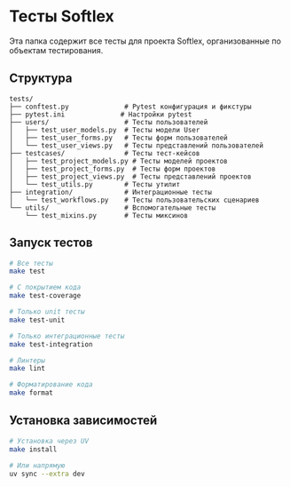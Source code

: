 # Тесты Softlex

Эта папка содержит все тесты для проекта Softlex, организованные по объектам тестирования.

## Структура

```
tests/
├── conftest.py              # Pytest конфигурация и фикстуры
├── pytest.ini              # Настройки pytest
├── users/                   # Тесты пользователей
│   ├── test_user_models.py  # Тесты модели User
│   ├── test_user_forms.py   # Тесты форм пользователей
│   └── test_user_views.py   # Тесты представлений пользователей
├── testcases/               # Тесты тест-кейсов
│   ├── test_project_models.py # Тесты моделей проектов
│   ├── test_project_forms.py  # Тесты форм проектов
│   ├── test_project_views.py  # Тесты представлений проектов
│   └── test_utils.py        # Тесты утилит
├── integration/             # Интеграционные тесты
│   └── test_workflows.py    # Тесты пользовательских сценариев
└── utils/                   # Вспомогательные тесты
    └── test_mixins.py       # Тесты миксинов
```

## Запуск тестов

```bash
# Все тесты
make test

# С покрытием кода
make test-coverage

# Только unit тесты
make test-unit

# Только интеграционные тесты
make test-integration

# Линтеры
make lint

# Форматирование кода
make format
```

## Установка зависимостей

```bash
# Установка через UV
make install

# Или напрямую
uv sync --extra dev
```
